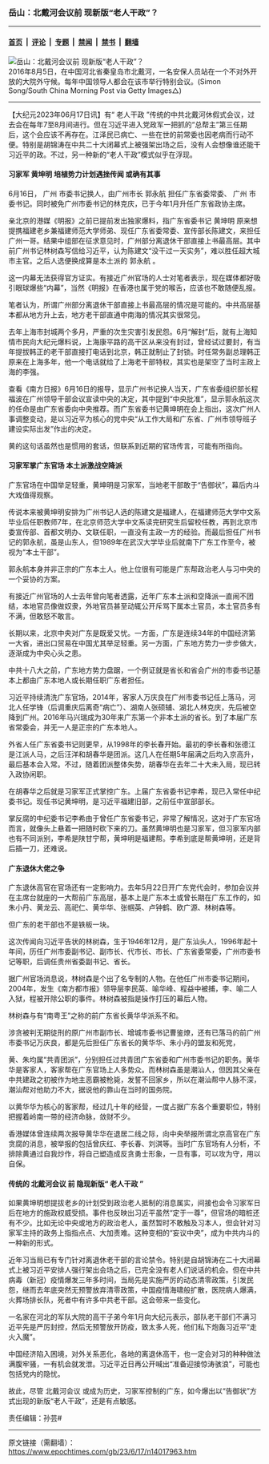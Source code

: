 ### 岳山：北戴河会议前 现新版“老人干政”？

---

#### [首页](../../../..?n14017963) &nbsp;|&nbsp; [评论](../../../../../epoch-comment?n14017963) &nbsp;|&nbsp; [专题](../../../../../epoch-special?n14017963) &nbsp;|&nbsp; [禁闻](../../../../../epoch-news?n14017963) &nbsp;|&nbsp; [禁书](../../../../../books?n14017963) &nbsp;|&nbsp; [翻墙](https://github.com/gfw-breaker/nogfw/blob/master/README.md?n14017963)


<div><img alt="岳山：北戴河会议前 现新版“老人干政”？" class="attachment-djy_600_400 size-djy_600_400 wp-post-image" src="https://i.epochtimes.com/assets/uploads/2022/07/id13792220-GettyImages-1096312798-600x400.jpg"/>
<div class="caption">
 2016年8月5日，在中国河北省秦皇岛市北戴河，一名安保人员站在一个不对外开放的大院外守候。每年中国领导人都会在该市举行特别会议。(Simon Song/South China Morning Post via Getty Images△)
</div></div><hr/><div class="post_content" id="artbody" itemprop="articleBody">
 <!-- article content begin -->
 <p>
  【大纪元2023年06月17日讯】有“
  <ok href="https://www.epochtimes.com/gb/tag/%E8%80%81%E4%BA%BA%E5%B9%B2%E6%94%BF.html">
   老人干政
  </ok>
  ”传统的中共北戴河休假式会议，过去会在每年7至8月间进行。但在习近平进入党政军一把抓的“总帮主”第三任期后，这个会应该不再存在。江泽民已病亡、一些在世的前常委也因老病而行动不便。特别是胡锦涛在中共二十大闭幕式上被强架出场之后，没有人会想像谁还能干习近平的政。不过，另一种新的“老人干政”模式似乎在浮现。
 </p>
 <h4>
  习家军
  <ok href="https://www.epochtimes.com/gb/tag/%E9%BB%84%E5%9D%A4%E6%98%8E.html">
   黄坤明
  </ok>
  培植势力计划遇挫传闻 或确有其事
 </h4>
 <p>
  6月16日，
  <ok href="https://www.epochtimes.com/gb/tag/%E5%B9%BF%E5%B7%9E.html">
   广州
  </ok>
  市委书记换人，由广州市长
  <ok href="https://www.epochtimes.com/gb/tag/%E9%83%AD%E6%B0%B8%E8%88%AA.html">
   郭永航
  </ok>
  担任广东省委常委、
  <ok href="https://www.epochtimes.com/gb/tag/%E5%B9%BF%E5%B7%9E.html">
   广州
  </ok>
  市委书记。同时被免广州市委书记的林克庆，已于今年1月升任广东省政协主席。
 </p>
 <p>
  亲北京的港媒《明报》之前已提前发出独家爆料，指广东省委书记
  <ok href="https://www.epochtimes.com/gb/tag/%E9%BB%84%E5%9D%A4%E6%98%8E.html">
   黄坤明
  </ok>
  原来想提携福建老乡兼福建师范大学师弟、现任广东省委常委、宣传部长陈建文，来担任广州一哥。结果中组部在征求意见时，广州部分离退休干部直接上书最高层。其中前广州书记林树森写信给习近平，认为陈建文“没干过一天实务”，难以胜任超大城市主官。之后人选便换成算是本土派的
  <ok href="https://www.epochtimes.com/gb/tag/%E9%83%AD%E6%B0%B8%E8%88%AA.html">
   郭永航
  </ok>
  。
 </p>
 <p>
  这一内幕无法获得官方证实。有接近广州官场的人士对笔者表示，现在媒体都好吸引眼球爆些“内幕”，当然《明报》在香港也属于党的喉舌，应该也不敢随便乱报。
 </p>
 <p>
  笔者认为，所谓广州部分离退休干部直接上书最高层的情况是可能的。中共高层基本都从地方升上去，地方老干部直通中南海的情况其实很常见。
 </p>
 <p>
  去年上海市封城两个多月，严重的次生灾害引发民怨。6月“解封”后，就有上海知情市民向大纪元爆料说，上海康平路的高干区从来没有封过，曾经试过要封，有当年提拔韩正的老干部直接打电话到北京，韩正就制止了封锁。时任常务副总理韩正原来在上海多年，他一个电话就给了上海老干部特权，其实也是架空了当时主政上海的李强。
 </p>
 <p>
  查看《南方日报》6月16日的报导，显示广州书记换人当天，广东省委组织部长程福波在广州领导干部会议宣读中央的决定，其中提到“中央批准”，显示郭永航这次的任命是由广东省委向中央推荐。而广东省委书记黄坤明在会上指出，这次广州人事调整变动，是以习近平为核心的党中央“从工作大局和广东省、广州市领导班子建设实际出发”作出的决定。
 </p>
 <p>
  黄的这句话虽然也是惯用的套话，但联系到近期的官场传言，可能有所指向。
 </p>
 <h4>
  习家军掌广东官场 本土派激战空降派
 </h4>
 <p>
  广东官场在中国举足轻重，黄坤明是习家军，当地老干部敢于“告御状”，幕后内斗大戏值得观察。
 </p>
 <p>
  传说本来被黄坤明安排为广州书记人选的陈建文是福建人，在福建师范大学中文系毕业后任职教师7年，在北京师范大学中文系读完研究生后留校任教，再到北京市委宣传部、首都文明办、文联任职，一直没有主政一方的经验。而最后担任广州书记的郭永航，虽是山东人，但1989年在武汉大学毕业后就南下广东工作至今，被视为“本土干部”。
 </p>
 <p>
  郭永航本身并非正宗的广东本土人。他上位很有可能是广东帮政治老人与习中央的一个妥协的方案。
 </p>
 <p>
  有接近广州官场的人士去年曾向笔者透露，近年广东本土派和空降派一直闹不团结，本地官员像做奴隶，外地官员甚至动辄公开斥骂下属本土官员，本土官员多有不满，但敢怒不敢言。
 </p>
 <p>
  长期以来，北京中央对广东是既爱又忧。一方面，广东是连续34年的中国经济第一大省，进出口贸易在中国尤其举足轻重。另一方面，广东地方势力一步步做大，逐渐成为中央心头之患。
 </p>
 <p>
  中共十八大之前，广东地方势力盘踞，一个例证就是省长和省会广州的市委书记基本上都由广东本地人或长期任职广东者担任。
 </p>
 <p>
  习近平持续清洗广东官场，2014年，客家人万庆良在广州市委书记任上落马，河北人任学锋（后调重庆后离奇“病亡”）、湖南人张硕辅、湖北人林克庆，先后被空降到广州。2016年马兴瑞成为30年来广东第一个非本土派的省长。到了本届广东省常委会，并无一人是正宗的广东本地人。
 </p>
 <p>
  外省人任广东省委书记则更早，从1998年的李长春开始。最初的李长春和张德江是江派人马，之后汪洋和胡春华是团派。这几人在任期5年届满之后均入京高升，最后基本会入常。不过，随着团派整体失势，胡春华在去年二十大未入局，现已转入政协闲职。
 </p>
 <p>
  在胡春华之后就是习家军正式掌控广东。上届广东省委书记李希，现已入常任中纪委书记。现任书记黄坤明，是习近平福建旧部，之前任中宣部部长。
 </p>
 <p>
  掌反腐的中纪委书记李希由于曾任广东省委书记，非常了解情况，这对于广东官场而言，就像头上悬着一把随时砍下来的刀。虽然黄坤明也是习家军，但习家军内部也有不同派别，李希是陕甘宁帮，黄坤明是福建帮。李希到底是帮黄坤明，还是背后插一刀，还难说。
 </p>
 <h4>
  广东退休大佬之争
 </h4>
 <p>
  广东退休高官在官场还有一定影响力。去年5月22日开广东党代会时，参加会议并在主席台就座的一大帮前广东高层，基本上是广东本土或曾长期在广东工作的，如朱小丹、黄龙云、高祀仁、黄华华、张帼英、卢钟鹤、欧广源、林树森等。
 </p>
 <p>
  但广东的老干部也不是铁板一块。
 </p>
 <p>
  这次传闻向习近平告状的林树森，生于1946年12月，是广东汕头人，1996年起十年间，历任广州市委副书记、副市长、代市长、市长、广东省委常委，广州市委书记等职，后调任贵州省委副书记、省长。
 </p>
 <p>
  据广州官场消息说，林树森是个出了名专制的人物。在他任广州市委书记期间，2004年，发生《南方都市报》领导层李民英、喻华峰、程益中被捕，李、喻二人入狱，程被开除公职的事件。林树森被指是操作打压的幕后人物。
 </p>
 <p>
  林树森与有“南粤王”之称的前广东省长黄华华派系不和。
 </p>
 <p>
  涉贪被判无期徒刑的原广州市副市长、增城市委书记曹鉴燎，还有已落马的前广州市委书记万庆良，都是先后担任广东省长的黄华华、朱小丹的盟友和死党，
 </p>
 <p>
  黄、朱均属“共青团派”，分别担任过共青团广东省委和广州市委书记的职务。黄华华是客家人，客家帮在广东官场上人多势众。而林树森虽是潮汕人，但因其父亲在中共建政之初被作为地主恶霸被枪毙，发誓不回家乡，所以在潮汕帮中人脉不深，潮汕帮对他助力不大，据说他的靠山在当时的国务院。
 </p>
 <p>
  以黄华华为核心的客家帮，经过几十年的经营，一度占据广东各个重要职位，特别把握着岭南一带的经济命脉，敛财不少。
 </p>
 <p>
  香港媒体曾连续两次报导黄华华在退居二线之际，向中央举报所谓北京高官在广东贪腐的消息，被举报的包括曾庆红、李长春、刘淇等。当时广东官场有人分析，不排除黄通过自我炒作，将自己塑造成反贪勇士形象，一旦有事，可以攻为守，用以自保。
 </p>
 <h4>
  传统的
  <ok href="https://www.epochtimes.com/gb/tag/%E5%8C%97%E6%88%B4%E6%B2%B3%E4%BC%9A%E8%AE%AE.html">
   北戴河会议
  </ok>
  前 隐现新版“
  <ok href="https://www.epochtimes.com/gb/tag/%E8%80%81%E4%BA%BA%E5%B9%B2%E6%94%BF.html">
   老人干政
  </ok>
  ”
 </h4>
 <p>
  如果黄坤明想提拔老乡的计划受到政治老人抵制的消息属实，间接也会令习家军日后在地方的施政权威受损。事件也反映出习近平虽然“定于一尊”，但官场的暗桩还有不少。比如无论中央或地方的政治老人，虽然暂时不敢触及习本人，但会针对习家军主持的政务上指指点点、大加责难。这种变相的“妄议中央”，成为中共内斗的一种新的形式。
 </p>
 <p>
  近年习当局已有专门针对离退休老干部的言论禁令。特别是自胡锦涛在二十大闭幕式上被习近平安排人强行架出会场之后，已完全没有老人们说话的机会。但在中共病毒（新冠）疫情爆发三年多时间，当局先是实施严厉的动态清零政策，引发民怨，继而去年底突然无预警放弃清零政策，中国疫情海啸般扩散，医院病人爆满，火葬场排长队，死者中有许多中共老干部。这会带来一些变化。
 </p>
 <p>
  一名家在河北的军队大院的高干子弟今年1月向大纪元表示，部队老干部们不满习近平先是严厉封控，然后无预警放开防疫，致太多人死，他们私下炮轰习近平“走火入魔”。
 </p>
 <p>
  中国经济陷入困境，对外关系恶化，各地的离退休高干，也一定会对习的种种做法满腹牢骚，一有机会就发泄。习近平近日再公开喊出“准备迎接惊涛骇浪”，可能也包括党内的隐忧。
 </p>
 <p>
  故此，尽管
  <ok href="https://www.epochtimes.com/gb/tag/%E5%8C%97%E6%88%B4%E6%B2%B3%E4%BC%9A%E8%AE%AE.html">
   北戴河会议
  </ok>
  或成为历史，习家军控制的广东，如今爆出以“告御状”方式出现的新版“老人干政”，还是有点敏感。
 </p>
 <p>
  责任编辑：孙芸#
 </p>
 <!-- article content end -->
 <div id="below_article_ad">
 </div>
</div>


---

原文链接（需翻墙）：https://www.epochtimes.com/gb/23/6/17/n14017963.htm